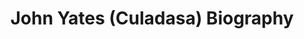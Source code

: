 ---
permalink: 	Authors/JohnYatesCuladasa
layout: 	author
title: 	John Yates (Culadasa) Biography
author_name: 	John Yates (Culadasa)
author_bio: 	["Culadasa (John Yates, Ph.D.) is the director of Dharma Treasure Buddhist Sangha in Tucson, Arizona and author of The Mind Illuminated: A Complete Meditation Guide Using Buddhist Wisdom and Brain Science (Dharma Treasure Press, October 6, 2015). A meditation master with over four decades of experience in the Tibetan and Theravadin Buddhist traditions, Culadasa was ordained as an Upasaka (dedicated lay-practitioner) in 1976 and received ordination in the International Order of Buddhist ministers in Rosemead, California in December 2009. His principle teachers were Upasaka Kema Ananda and the Venerable Jotidhamma Bhikkhu, both trained in the Theravadin and Tibetan Karma Kagyu traditions with lineage to the Venerable Ananda Bodhi (later recognized by the 16th Gyalwa Karmapa as the tulku Namgyal Rinpoche).His principle teachers were Upasaka Kema Ananda and the Venerable Jotidhamma Bhikkhu, both trained in the Theravadin and Tibetan Karma Kagyu traditions with lineage to the Venerable Ananda Bodhi (later recognized by the 16th Gyalwa Karmapa as the tulku Namgyal Rinpoche).","For many years, Culadasa taught physiology and neuroscience and worked at the forefront of the new fields of complementary healthcare education, physical medicine, and therapeutic massage. His unique lineage allows Culadasa to provide his students with a broad and in-depth perspective on the Buddha Dharma. He combines the original teachings of the Buddha with an emerging, scientific understanding of the mind to give students a rich and rare opportunity for rapid progress and profound insight.","In 1996, Culadasa retired from academia and moved with his wife Nancy into an old Apache stronghold in the southeastern Arizona wilderness to live a contemplative life and deepen their spiritual practice together. Culadasa leads retreats on his land in Arizona and across the United States.","The Mind Illuminated is the first comprehensive guide to Buddhist meditation for a Western audience. Written with clarity and detail, this user-friendly meditation manual provides the reader with in depth knowledge of meditation, Buddhism, and science of the mind. The Mind Illuminated is for mediators of all levels with step-by-step guidance for every stage of the path – from the very first sit all the way to mastery of the deepest states of peace and insight.","Culadasa is also the author of the groundbreaking book, A Physician’s Guide to Therapeutic Massage and served as the founding president of the Physical Medicine Research Foundation. A lifelong sitar player and an amateur woodworker, with several hand-carved canoes hanging from the ceiling of his workshop, Culadasa and his wife run Cochise Stronghold Canyon Nature Retreat, a nationally recognized B&B featured in the travel section of The New York Times."]
author_image: 	"Culadasa (John Yates).jpg"
author_image_large: 	"Culadasa (John Yates) - Large.jpg"
short_quote: "All the mental skills needed in meditation are innate abilities we can selectively choose to cultivate."
---